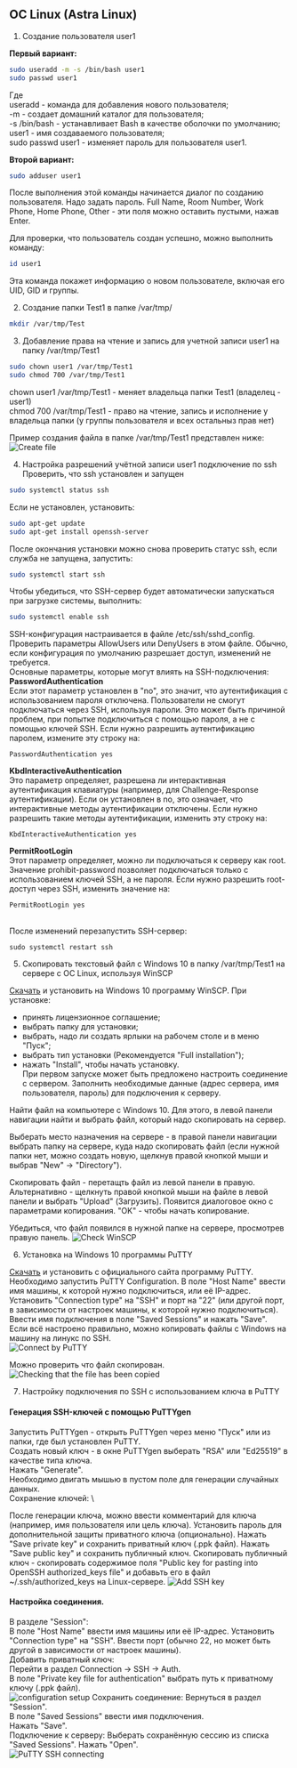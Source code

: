 ## ОС Linux (Astra Linux)

1. Создание пользователя user1

**Первый вариант:**

```bash
sudo useradd -m -s /bin/bash user1
sudo passwd user1
```
Где \
useradd - команда для добавления нового пользователя; \
-m - создает домашний каталог для пользователя; \
-s /bin/bash - устанавливает Bash в качестве оболочки по умолчанию; \
user1 - имя создаваемого пользователя; \
sudo passwd user1 - изменяет пароль для пользователя user1.

**Второй вариант:**
```bash
sudo adduser user1
```
После выполнения этой команды начинается диалог по созданию пользователя. Надо задать пароль. Full Name, Room Number, Work Phone, Home Phone, Other - эти поля можно оставить пустыми, нажав Enter.

Для проверки, что пользователь создан успешно, можно выполнить команду:
```bash
id user1
```
Эта команда покажет информацию о новом пользователе, включая его UID, GID и группы. 

2. Создание папки Test1 в папке /var/tmp/
```bash
mkdir /var/tmp/Test
```
3. Добавление права на чтение и запись для учетной записи user1 на папку /var/tmp/Test1
```bash
sudo chown user1 /var/tmp/Test1
sudo chmod 700 /var/tmp/Test1
```
chown user1 /var/tmp/Test1 - меняет владельца папки Test1 (владелец - user1) \
chmod 700 /var/tmp/Test1 - право на чтение, запись и исполнение у владельца папки (у группы пользователя и всех остальныз прав нет)

Пример создания файла в папке /var/tmp/Test1 представлен ниже:
![Create file](./images/astra.png) 

4. Настройка разрешений учётной записи user1 подключение по ssh \
Проверить, что ssh установлен и запущен
```bash
sudo systemctl status ssh
```
Если не установлен, установить:
```bash
sudo apt-get update
sudo apt-get install openssh-server
```
После окончания установки можно снова проверить статус ssh, если служба не запущена, запустить:
```bash
sudo systemctl start ssh
```
Чтобы убедиться, что SSH-сервер будет автоматически запускаться при загрузке системы, выполнить:
```bash
sudo systemctl enable ssh
```
SSH-конфигурация настраивается в файле /etc/ssh/sshd_config. Проверить параметры AllowUsers или DenyUsers в этом файле. Обычно, если конфигурация по умолчанию разрешает доступ, изменений не требуется. \
Основные параметры, которые могут влиять на SSH-подключения: \
__PasswordAuthentication__ \
Если этот параметр установлен в "no", это значит, что аутентификация с использованием пароля отключена. Пользователи не смогут подключаться через SSH, используя пароли. Это может быть причиной проблем, при попытке подключиться с помощью пароля, а не с помощью ключей SSH.
Если нужно разрешить аутентификацию паролем, измените эту строку на:
```
PasswordAuthentication yes
```

__KbdInteractiveAuthentication__ \
 Это параметр определяет, разрешена ли интерактивная аутентификация клавиатуры (например, для Challenge-Response аутентификации). Если он установлен в no, это означает, что интерактивные методы аутентификации отключены.
Если нужно разрешить такие методы аутентификации, изменить эту строку на:
```
KbdInteractiveAuthentication yes
```
__PermitRootLogin__ \
Этот параметр определяет, можно ли подключаться к серверу как root. Значение prohibit-password позволяет подключаться только с использованием ключей SSH, а не пароля.
Если нужно разрешить root-доступ через SSH, изменить значение на:
```
PermitRootLogin yes
```
\
После изменений перезапустить SSH-сервер:
```
sudo systemctl restart ssh
```

5. Скопировать текстовый файл с Windows 10 в папку /var/tmp/Test1 на сервере с ОС Linux, используя WinSCP

[Скачать](https://winscp.net/eng/download.php) и установить на Windows 10 программу WinSCP. При установке:
- принять лицензионное соглашение;
- выбрать папку для установки;
- выбрать, надо ли создать ярлыки на рабочем столе и в меню "Пуск";
- выбрать тип установки (Рекомендуется "Full installation");
- нажать "Install", чтобы начать установку. \
При первом запуске может быть предложено настроить соединение с сервером. Заполнить необходимые данные (адрес сервера, имя пользователя, пароль) для подключения к серверу.

Найти файл на компьютере с Windows 10. Для этого, в левой панели навигации найти и выбрать файл, который надо скопировать на сервер.

Выберать место назначения на сервере - в правой панели навигации выбрать папку на сервере, куда надо скопировать файл (если нужной папки нет, можно создать новую, щелкнув правой кнопкой мыши и выбрав "New" -> "Directory").

Скопировать файл - перетащть файл из левой панели в правую. Альтернативно - щелкнуть правой кнопкой мыши на файле в левой панели и выбрать "Upload" (Загрузить). Появится диалоговое окно с параметрами копирования. "OK" - чтобы начать копирование.

Убедиться, что файл появился в нужной папке на сервере, просмотрев правую панель.
![Check WinSCP](./images/WinSCP.png) 

6. Установка на Windows 10 программы PuTTY 

[Скачать](https://www.chiark.greenend.org.uk/~sgtatham/putty/latest.html) и установить с официального сайта программу PuTTY. \
Необходимо запустить PuTTY Configuration. В поле "Host Name" ввести имя машины, к которой нужно подключиться, или её IP-адрес. Установить "Connection type" на "SSH" и порт на "22" (или другой порт, в зависимости от настроек машины, к которой нужно подключиться). Ввести имя подключения в поле "Saved Sessions" и нажать "Save". \
Если всё настроено правильно, можно копировать файлы с Windows на машину на линукс по SSH. \
![Connect by PuTTY](./images/putty1.png) 

Можно проверить что файл скопирован. \
![Checking that the file has been copied](./images/putty2.png) 

7. Настройку подключения по SSH с использованием ключа в PuTTY

#### Генерация SSH-ключей с помощью PuTTYgen
Запустить PuTTYgen - открыть PuTTYgen через меню "Пуск" или из папки, где был установлен PuTTY. \
Создать новый ключ - в окне PuTTYgen выберать "RSA" или "Ed25519" в качестве типа ключа. \
Нажать "Generate". \
Необходимо двигать мышью в пустом поле для генерации случайных данных. \
Сохранение ключей: \

После генерации ключа, можно ввести комментарий для ключа (например, имя пользователя или цель ключа).
Установить пароль для дополнительной защиты приватного ключа (опционально).
Нажать "Save private key" и сохранить приватный ключ (.ppk файл).
Нажать "Save public key" и сохранить публичный ключ.
Скопировать публичный ключ - скопировать содержимое поля "Public key for pasting into OpenSSH authorized_keys file" и добавьть его в файл ~/.ssh/authorized_keys на Linux-сервере.
![Add SSH key](./images/add_ssh.png) 

#### Настройка соединения.

В разделе "Session": \
В поле "Host Name" ввести имя машины или её IP-адрес.
Установить "Connection type" на "SSH".
Ввести порт (обычно 22, но может быть другой в зависимости от настроек машины). \
Добавить приватный ключ: \
Перейти в раздел Connection -> SSH -> Auth. \
В поле "Private key file for authentication" выбрать путь к приватному ключу (.ppk файл). \
![configuration setup](./images/putty_config.png) 
Сохранить соединение:
Вернуться в раздел "Session". \
В поле "Saved Sessions" ввести имя подключения. \
Нажать "Save". \
Подключение к серверу:
Выберать сохранённую сессию из списка "Saved Sessions".
Нажать "Open". \
![PuTTY SSH connecting](./images/ssh-connect.png)

